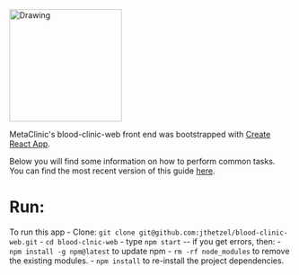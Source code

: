 <img src="https://cdn.rawgit.com/jthetzel/blood-clinic-web/develop/src/assets/metaclinic.svg" alt="Drawing" style="width: 200px;"/>

MetaClinic's blood-clinic-web front end was bootstrapped with [Create React App](https://github.com/facebookincubator/create-react-app).

Below you will find some information on how to perform common tasks.<br>
You can find the most recent version of this guide [here](https://github.com/facebookincubator/create-react-app/blob/master/packages/react-scripts/template/README.md).

# Run:
  To run this app
    - Clone: `git clone git@github.com:jthetzel/blood-clinic-web.git`
    - `cd blood-clnic-web`
    - type `npm start`
      -- if you get errors, then:
        - `npm install -g npm@latest` to update npm
        - `rm -rf node_modules` to remove the existing modules.
        - `npm install` to re-install the project dependencies.

